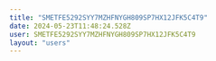 ```yaml
---
title: "SMETFE5292SYY7MZHFNYGH809SP7HX12JFK5C4T9"
date: 2024-05-23T11:48:24.528Z
user: SMETFE5292SYY7MZHFNYGH809SP7HX12JFK5C4T9
layout: "users"
---
```

    